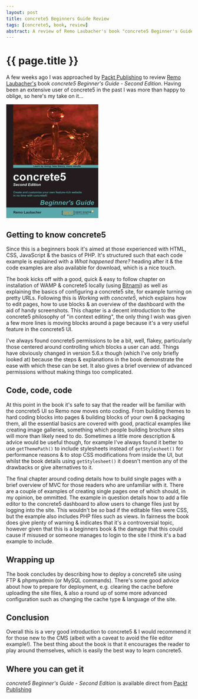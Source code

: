 ```yaml
---
layout: post
title: concrete5 Beginners Guide Review
tags: [concrete5, book, review]
abstract: A review of Remo Laubacher's book "concrete5 Beginner's Guide - Second Edition"
---
```


# {{ page.title }} #

A few weeks ago I was approached by [Packt Publishing](http://www.packtpub.com/) to review [Remo Laubacher's](http://www.codeblog.ch/) book *concrete5 Beginner's Guide - Second Edition*. Having been an extensive user of concrete5 in the past I was more than happy to oblige, so here's my take on it...

![concrete5 Beginners Guide Cover](/images/posts/concrete5-beginners-guide-review/cover.jpg)

## Getting to know concrete5 ##

Since this is a beginners book it's aimed at those experienced with HTML, CSS, JavaScript & the basics of PHP. It's structured such that each code example is explained with a *What happened there?* heading after it & the code examples are also available for download, which is a nice touch.

The book kicks off with a good, quick & easy to follow chapter on installation of WAMP & concrete5 locally (using [Bitnami](http://bitnami.com/)) as well as explaining the basics of configuring a concrete5 site, for example turning on pretty URLs. Following this is *Working with concrete5*, which explains how to edit pages, how to use blocks & an overview of the dashboard with the aid of handy screenshots. This chapter is a decent introduction to the concrete5 philosophy of "in context editing", the only thing I wish was given a few more lines is moving blocks around a page because it's a very useful feature in the concrete5 UI.

I've always found concrete5 permissions to be a bit, well, flakey, particularly those centered around controlling which blocks a user can add. Things have obviously changed in version 5.6.x though (which I've only briefly looked at) because the steps & explanations in the book demonstrate the ease with which these can be set. It also gives a brief overview of advanced permissions without making things too complicated.

## Code, code, code ##

At this point in the book it's safe to say that the reader will be familiar with the concrete5 UI so Remo now moves onto coding. From building themes to hard coding blocks into pages & building blocks of your own & packaging them, all the essential basics are covered with good, practical examples like creating image galleries, something which people building brochure sites will more than likely need to do. Sometimes a little more description & advice would be useful though, for example I've always found it better to use `getThemePath()` to include stylesheets instead of `getStylesheet()` for performance reasons & to stop CSS modifications from inside the UI, but whilst the book details using `getStylesheet()` it doesn't mention any of the drawbacks or give alternatives to it.

The final chapter around coding details how to build single pages with a brief overview of MVC for those readers who are unfamiliar with it. There are a couple of examples of creating single pages one of which should, in my opinion, be ommitted. The example in question details how to add a file editor to the concrete5 dashboard to allow users to change files just by logging into the site. This wouldn't be *so* bad if the editable files were CSS, but the example also includes PHP files such as views. In fairness the book does give plenty of warning & indicates that it's a controversial topic, however given that this is a beginners book & the damage that this could cause if misused or someone manages to login to the site I think it's a bad example to include.

## Wrapping up ##

The book concludes by describing how to deploy a concrete5 site using FTP & phpmyadmin (or MySQL commands). There's some good advice about how to prepare for deployment, e.g. clearing the cache before uploading the site files, & also a round up of some more advanced configuration such as changing the cache type & language of the site.

## Conclusion ##

Overall this is a very good introduction to concrete5 & I would recommend it for those new to the CMS (albeit with a caveat to avoid the file editor example!). The best thing about the book is that it encourages the reader to play around themselves, which is easily the best way to learn concrete5.

## Where you can get it ##

*concrete5 Beginner's Guide - Second Edition* is available direct from [Packt Publishing](http://www.packtpub.com/concrete5-2e-beginners-guide/book)